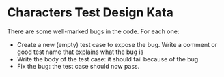 # Characters Test Design Kata

There are some well-marked bugs in the code. For each one:

- Create a new (empty) test case to expose the bug. Write a comment or good test name that explains what the bug is
- Write the body of the test case: it should fail because of the bug
- Fix the bug: the test case should now pass.

